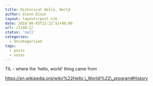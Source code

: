 ```yaml
---
title: Historical Hello, World
author: Glenn Dixon
layout: layouts/post.njk
date: 2018-08-03T12:22:51+00:00
url: /1140-2/
status: 'null'
categories:
  - Uncategorized
tags:
  - posts
  - notes
---
```

TIL - where the 'hello, world' thing came from

<!-- excerpt -->
https://en.wikipedia.org/wiki/%22Hello,\_World!%22\_program#History

&nbsp;
